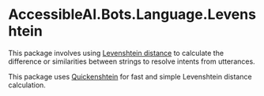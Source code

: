# AccessibleAI.Bots.Language.Levenshtein

This package involves using [Levenshtein distance](https://en.wikipedia.org/wiki/Levenshtein_distance) to calculate the difference or similarities between strings to resolve intents from utterances.

This package uses [Quickenshtein](https://github.com/Turnerj/Quickenshtein) for fast and simple Levenshtein distance calculation.